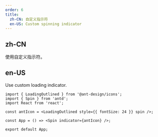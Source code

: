 ```yaml
---
order: 6
title:
  zh-CN: 自定义指示符
  en-US: Custom spinning indicator
---
```


## zh-CN

使用自定义指示符。

## en-US

Use custom loading indicator.

```tsx
import { LoadingOutlined } from '@ant-design/icons';
import { Spin } from 'antd';
import React from 'react';

const antIcon = <LoadingOutlined style={{ fontSize: 24 }} spin />;

const App = () => <Spin indicator={antIcon} />;

export default App;
```
